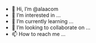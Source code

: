 - 👋 Hi, I’m @alaacom
- 👀 I’m interested in ...
- 🌱 I’m currently learning ...
- 💞️ I’m looking to collaborate on ...
- 📫 How to reach me ...

<!---
alaacom/alaacom is a ✨ special ✨ repository because its `README.md` (this file) appears on your GitHub profile.
You can click the Preview link to take a look at your changes.
--->
